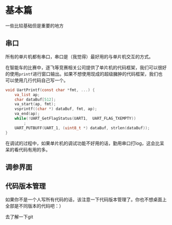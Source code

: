 # 基本篇

一些比较基础但是重要的地方

## 串口

所有的单片机都有串口，串口是（我觉得）最好用的与单片机交互的方式。

在智能车的比赛中，逐飞等竞赛相关公司提供了单片机的代码框架，我们可以很好的使用`printf`进行窗口输出。如果不想使用现成的超级臃肿的代码框架，我们也可以使用几行代码自己写一个。

```C
void UartPrintf(const char *fmt, ...) {
	va_list ap;
	char dataBuf[512];
	va_start(ap, fmt);
	vsprintf((char *) dataBuf, fmt, ap);
	va_end(ap);
    while(!UART_GetFlagStatus(UART1,  UART_FLAG_TXEMPTY))
        ;
    UART_PUTBUFF(UART_1, (uint8_t *) dataBuf, strlen(dataBuf));
}
```

在调试的过程中，如果单片机的调试功能不好用的话，勤用串口打log，这会比呆呆的看代码有用的多。

## 调参界面



## 代码版本管理

如果你不是一个人写所有代码的话，该注意一下代码版本管理了。你也不想桌面上全部是不同版本的代码吧：）

去了解一下git

